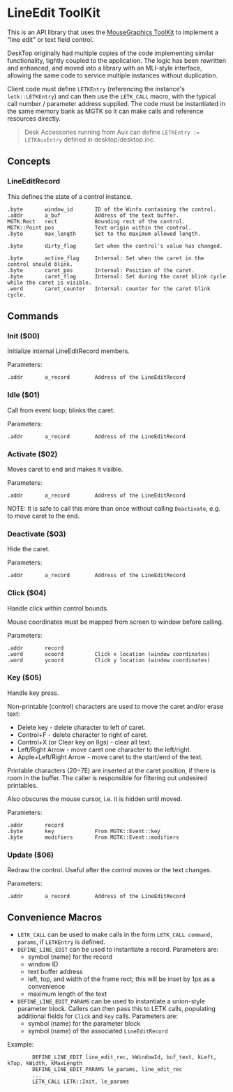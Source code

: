 # LineEdit ToolKit

This is an API library that uses the [MouseGraphics ToolKit](../mgtk/MGTK.md) to implement a "line edit" or text field control.

DeskTop originally had multiple copies of the code implementing similar functionality, tightly coupled to the application. The logic has been rewritten and enhanced, and moved into a library with an MLI-style interface, allowing the same code to service multiple instances without duplication.

Client code must define `LETKEntry` (referencing the instance's `letk::LETKEntry`) and can then use the `LETK_CALL` macro, with the typical call number / parameter address supplied. The code must be instantiated in the same memory bank as MGTK so it can make calls and reference resources directly.

> Desk Accessories running from Aux can define `LETKEntry := LETKAuxEntry` defined in desktop/desktop.inc.

## Concepts

### LineEditRecord
This defines the state of a control instance.
```
.byte       window_id       ID of the Winfo containing the control.
.addr       a_buf           Address of the text buffer.
MGTK:Rect   rect            Bounding rect of the control.
MGTK::Point pos             Text origin within the control.
.byte       max_length      Set to the maximum allowed length.

.byte       dirty_flag      Set when the control's value has changed.

.byte       active_flag     Internal: Set when the caret in the control should blink.
.byte       caret_pos       Internal: Position of the caret.
.byte       caret_flag      Internal: Set during the caret blink cycle while the caret is visible.
.word       caret_counter   Internal: counter for the caret blink cycle.
```

## Commands

### Init ($00)
Initialize internal LineEditRecord members.

Parameters:
```
.addr       a_record        Address of the LineEditRecord
```

### Idle ($01)
Call from event loop; blinks the caret.

Parameters:
```
.addr       a_record        Address of the LineEditRecord
```

### Activate ($02)
Moves caret to end and makes it visible.

Parameters:
```
.addr       a_record        Address of the LineEditRecord
```

NOTE: It is safe to call this more than once without calling `Deactivate`, e.g. to move caret to the end.

### Deactivate ($03)
Hide the caret.

Parameters:
```
.addr       a_record        Address of the LineEditRecord
```

### Click ($04)
Handle click within control bounds.

Mouse coordinates must be mapped from screen to window before calling.

Parameters:
```
.addr       record
.word       xcoord          Click x location (window coordinates)
.word       ycoord          Click y location (window coordinates)
```

### Key ($05)
Handle key press.

Non-printable (control) characters are used to move the caret and/or erase text:

* Delete key - delete character to left of caret.
* Control+F - delete character to right of caret.
* Control+X (or Clear key on IIgs) - clear all text.
* Left/Right Arrow - move caret one character to the left/right.
* Apple+Left/Right Arrow - move caret to the start/end of the text.

Printable characters ($20-$7E) are inserted at the caret position, if there is room in the buffer. The caller is responsible for filtering out undesired printables.

Also obscures the mouse cursor, i.e. it is hidden until moved.

Parameters:
```
.addr       record
.byte       key             From MGTK::Event::key
.byte       modifiers       From MGTK::Event::modifiers
```

### Update ($06)
Redraw the control. Useful after the control moves or the text changes.

Parameters:
```
.addr       a_record        Address of the LineEditRecord
```

## Convenience Macros

* `LETK_CALL` can be used to make calls in the form `LETK_CALL command, params`, if `LETKEntry` is defined.
* `DEFINE_LINE_EDIT` can be used to instantiate a record. Parameters are:
  * symbol (name) for the record
  * window ID
  * text buffer address
  * left, top, and width of the frame rect; this will be inset by 1px as a convenience
  * maximum length of the text
* `DEFINE_LINE_EDIT_PARAMS` can be used to instantiate a union-style parameter block. Callers can then pass this to LETK calls, populating additional fields for `Click` and `Key` calls. Parameters are:
  * symbol (name) for the parameter block
  * symbol (name) of the associated `LineEditRecord`

Example:
```
        DEFINE_LINE_EDIT line_edit_rec, kWindowId, buf_text, kLeft, kTop, kWidth, kMaxLength
        DEFINE_LINE_EDIT_PARAMS le_params, line_edit_rec
        ...
        LETK_CALL LETK::Init, le_params
```
